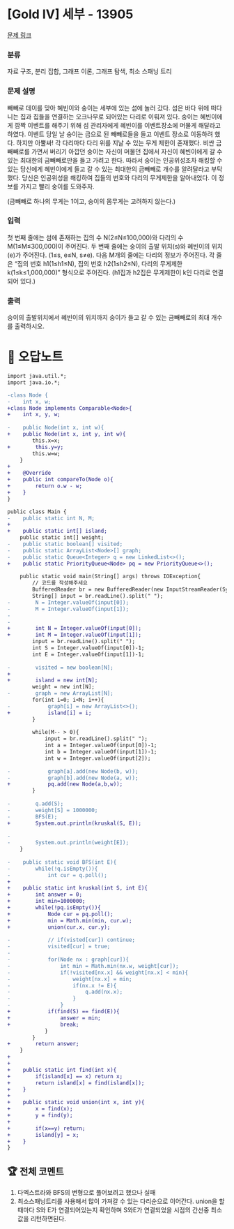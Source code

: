 # [Gold IV] 세부 - 13905 

[문제 링크](https://www.acmicpc.net/problem/13905) 

### 분류

자료 구조, 분리 집합, 그래프 이론, 그래프 탐색, 최소 스패닝 트리

### 문제 설명

<p>빼빼로 데이를 맞아 혜빈이와 숭이는 세부에 있는 섬에 놀러 갔다. 섬은 바다 위에 떠다니는 집과 집들을 연결하는 오크나무로 되어있는 다리로 이뤄져 있다. 숭이는 혜빈이에게 깜짝 이벤트를 해주기 위해 섬 관리자에게 혜빈이를 이벤트장소에 머물게 해달라고 하였다. 이벤트 당일 날 숭이는 금으로 된 빼빼로들을 들고 이벤트 장소로 이동하려 했다. 하지만 아뿔싸! 각 다리마다 다리 위를 지날 수 있는 무게 제한이 존재했다. 비싼 금빼빼로를 가면서 버리기 아깝던 숭이는 자신이 머물던 집에서 자신이 혜빈이에게 갈 수 있는 최대한의 금빼빼로만을 들고 가려고 한다. 따라서 숭이는 인공위성조차 해킹할 수 있는 당신에게 혜빈이에게 들고 갈 수 있는 최대한의 금빼빼로 개수를 알려달라고 부탁했다. 당신은 인공위성을 해킹하여 집들의 번호와 다리의 무게제한을 알아내었다. 이 정보를 가지고 빨리 숭이를 도와주자.</p>

<p>(금빼빼로 하나의 무게는 1이고, 숭이의 몸무게는 고려하지 않는다.)</p>

### 입력 

 <p>첫 번째 줄에는 섬에 존재하는 집의 수 N(2≤N≤100,000)와 다리의 수 M(1≤M≤300,000)이 주어진다. 두 번째 줄에는 숭이의 출발 위치(s)와 혜빈이의 위치(e)가 주어진다. (1≤s, e≤N, s≠e). 다음 M개의 줄에는 다리의 정보가 주어진다. 각 줄은 “집의 번호 h1(1≤h1≤N), 집의 번호 h2(1≤h2≤N), 다리의 무게제한 k(1≤k≤1,000,000)” 형식으로 주어진다. (h1집과 h2집은 무게제한이 k인 다리로 연결되어 있다.)</p>

### 출력 

 <p>숭이의 출발위치에서 혜빈이의 위치까지 숭이가 들고 갈 수 있는 금빼빼로의 최대 개수를 출력하시오.</p>



#  🚀  오답노트 

```diff
import java.util.*;
import java.io.*;

-class Node {
-    int x, w;
+class Node implements Comparable<Node>{
+    int x, y, w;
    
-    public Node(int x, int w){
+    public Node(int x, int y, int w){
        this.x=x;
+        this.y=y;
        this.w=w;
    }
+    
+    @Override
+    public int compareTo(Node o){
+        return o.w - w;
+    }
}

public class Main {
-    public static int N, M;
+    
+    public static int[] island;
    public static int[] weight;
-    public static boolean[] visited;
-    public static ArrayList<Node>[] graph;
-    public static Queue<Integer> q = new LinkedList<>();
+    public static PriorityQueue<Node> pq = new PriorityQueue<>();
    
    public static void main(String[] args) throws IOException{
        // 코드를 작성해주세요
        BufferedReader br = new BufferedReader(new InputStreamReader(System.in));
        String[] input = br.readLine().split(" ");
-        N = Integer.valueOf(input[0]);
-        M = Integer.valueOf(input[1]);
-        
-        
+        int N = Integer.valueOf(input[0]);
+        int M = Integer.valueOf(input[1]);
        input = br.readLine().split(" ");
        int S = Integer.valueOf(input[0])-1;
        int E = Integer.valueOf(input[1])-1;
        
-        visited = new boolean[N];
+        
+        island = new int[N];
        weight = new int[N];
-        graph = new ArrayList[N];
        for(int i=0; i<N; i++){
-            graph[i] = new ArrayList<>();
+            island[i] = i;
        }
        
        while(M-- > 0){
            input = br.readLine().split(" ");
            int a = Integer.valueOf(input[0])-1;
            int b = Integer.valueOf(input[1])-1;
            int w = Integer.valueOf(input[2]);
            
-            graph[a].add(new Node(b, w));
-            graph[b].add(new Node(a, w));
+            pq.add(new Node(a,b,w));
        }
        
-        q.add(S);
-        weight[S] = 1000000;
-        BFS(E);
+        System.out.println(kruskal(S, E));
        
-        
-        System.out.println(weight[E]);
    }
    
-    public static void BFS(int E){
-        while(!q.isEmpty()){
-            int cur = q.poll();
+    
+    public static int kruskal(int S, int E){
+        int answer = 0;
+        int min=1000000;
+        while(!pq.isEmpty()){
+            Node cur = pq.poll();
+            min = Math.min(min, cur.w);
+            union(cur.x, cur.y);
            
-            // if(visted[cur]) continue;
-            visited[cur] = true;
-            
-            for(Node nx : graph[cur]){
-                int min = Math.min(nx.w, weight[cur]);
-                if(!visited[nx.x] && weight[nx.x] < min){
-                    weight[nx.x] = min;
-                    if(nx.x != E){
-                        q.add(nx.x);
-                    }
-                }
+            if(find(S) == find(E)){
+                answer = min;
+                break;
            }
        }
+        return answer;
    }
+    
+    
+    public static int find(int x){
+        if(island[x] == x) return x;
+        return island[x] = find(island[x]);
+    }
+    
+    public static void union(int x, int y){
+        x = find(x);
+        y = find(y);
+        
+        if(x==y) return;
+        island[y] = x;
+    }
}

```


 ## 🏆 전체 코멘트 

1. 다엑스트라와 BFS의 변형으로 풀어보려고 했으나 실패
2. 최소스패닝트리를 사용해서 많이 가져갈 수 있는 다리순으로 이어간다. union을 할 때마다 S와 E가 연결되어있는지 확인하며 S와E가 연결되었을 시점의 간선중 최소값을 리턴하면된다.